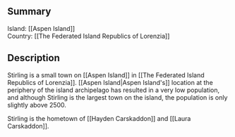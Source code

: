 ## Summary

Island: [[Aspen Island]]  
Country: [[The Federated Island Republics of Lorenzia]]  
## Description

Stirling is a small town on [[Aspen Island]] in [[The Federated Island Republics of Lorenzia]]. [[Aspen Island|Aspen Island's]] location at the periphery of the island archipelago has resulted in a very low population, and although Stirling is the largest town on the island, the population is only slightly above 2500.

Stirling is the hometown of [[Hayden Carskaddon]] and [[Laura Carskaddon]].